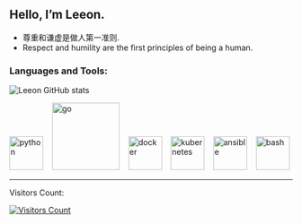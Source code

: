  ## Hello, I’m Leeon.


- 尊重和谦虚是做人第一准则.
- Respect and humility are the first principles of being a human.


### Languages and Tools:

![Leeon GitHub stats](https://github-readme-stats.vercel.app/api?username=leeonfu&show_icons=true&theme=transparent)

<p align="left"> 
   <a>
    <img src="https://raw.githubusercontent.com/leeonfu/devicon/master/icons/python/python-original-wordmark.svg" alt="python" width="60" height="60"/>
  </a>&nbsp;&nbsp;
  
  <a>
    <img src="https://raw.githubusercontent.com/leeonfu/devicon/master/icons/go/go-original.svg" alt="go" width="120" height="120"/>
  </a>&nbsp;&nbsp;
  
  <a>
    <img src="https://raw.githubusercontent.com/leeonfu/devicon/master/icons/docker/docker-original-wordmark.svg" alt="docker" width="60" height="60"/>
  </a>&nbsp;&nbsp;
  
  <a>
    <img src="https://raw.githubusercontent.com/leeonfu/devicon/master/icons/kubernetes/kubernetes-plain-wordmark.svg" alt="kubernetes" width="60" height="60"/>
  </a>&nbsp;&nbsp;
  
  <a>
    <img src="https://raw.githubusercontent.com/leeonfu/devicon/master/icons/ansible/ansible-original-wordmark.svg" alt="ansible" width="60" height="60"/>
  </a>&nbsp;&nbsp;
  
  <a>
    <img src="https://raw.githubusercontent.com/leeonfu/devicon/master/icons/bash/bash-original.svg" alt="bash" width="60" height="60"/>
  </a>
</p>

---

Visitors Count:

[![Visitors Count](https://profile-counter.glitch.me/{leeonfu}/count.svg)](https://github.com/leeonfu)

